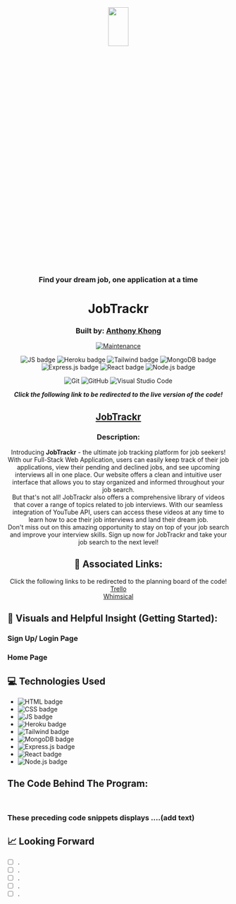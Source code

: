 <div align="center">
  
<img src="https://res.cloudinary.com/diw7vmgum/image/upload/v1683269824/Screenshot_2023-05-05_at_8.44.27_AM_ro0lja.png" width="30%" height="15%" />

### Find your dream job, one application at a time

# JobTrackr

### Built by: **[Anthony Khong](https://www.linkedin.com/in/anthonykhong956/)**

[![Maintenance](https://img.shields.io/badge/Maintained%3F-yes-green.svg)](https://GitHub.com/Naereen/StrapDown.js/graphs/commit-activity)

![JS badge](https://img.shields.io/badge/JavaScript-323330?style=for-the-badge&logo=javascript&logoColor=F7DF1E)
![Heroku badge](https://img.shields.io/badge/Heroku-430098?style=for-the-badge&logo=heroku&logoColor=white)
![Tailwind badge](https://img.shields.io/badge/Tailwind_CSS-38B2AC?style=for-the-badge&logo=tailwind-css&logoColor=white)
![MongoDB badge](https://img.shields.io/badge/MongoDB-4EA94B?style=for-the-badge&logo=mongodb&logoColor=white)
![Express.js badge](https://img.shields.io/badge/Express.js-000000?style=for-the-badge&logo=express&logoColor=white)
![React badge](https://img.shields.io/badge/React-20232A?style=for-the-badge&logo=react&logoColor=61DAFB)
![Node.js badge](https://img.shields.io/badge/Node.js-339933?style=for-the-badge&logo=nodedotjs&logoColor=white)

![Git](https://img.shields.io/badge/GIT-E44C30?style=for-the-badge&logo=git&logoColor=white)
![GitHub](https://img.shields.io/badge/GitHub-100000?style=for-the-badge&logo=github&logoColor=white)
![Visual Studio Code](https://img.shields.io/badge/Visual_Studio_Code-0078D4?style=for-the-badge&logo=visual%20studio%20code&logoColor=white)

  
**_Click the following link to be redirected to the live version of the code!_**

## [JobTrackr]()

### Description:

Introducing **JobTrackr** - the ultimate job tracking platform for job seekers! With our Full-Stack Web Application, users can easily keep track of their job applications, view their pending and declined jobs, and see upcoming interviews all in one place. Our website offers a clean and intuitive user interface that allows you to stay organized and informed throughout your job search.
<br />
But that's not all! JobTrackr also offers a comprehensive library of videos that cover a range of topics related to job interviews. With our seamless integration of YouTube API, users can access these videos at any time to learn how to ace their job interviews and land their dream job.
<br />
Don't miss out on this amazing opportunity to stay on top of your job search and improve your interview skills. Sign up now for JobTrackr and take your job search to the next level!

## :link: Associated Links:

Click the following links to be redirected to the planning board of the code! 
<br />
[Trello](https://trello.com/b/EYU8eGUK/project-4)
<br />
[Whimsical](https://whimsical.com/jobtrackr-K43wREoMvzW5YiP1i6UcoE)
  
</div>

## :camera_flash: Visuals and Helpful Insight (Getting Started):

### Sign Up/ Login Page


### Home Page


## :computer: Technologies Used

- ![HTML badge](https://img.shields.io/badge/HTML5-E34F26?style=for-the-badge&logo=html5&logoColor=white)
- ![CSS badge](https://img.shields.io/badge/CSS3-1572B6?style=for-the-badge&logo=css3&logoColor=white)
- ![JS badge](https://img.shields.io/badge/JavaScript-323330?style=for-the-badge&logo=javascript&logoColor=F7DF1E)
- ![Heroku badge](https://img.shields.io/badge/Heroku-430098?style=for-the-badge&logo=heroku&logoColor=white)
- ![Tailwind badge](https://img.shields.io/badge/Tailwind_CSS-38B2AC?style=for-the-badge&logo=tailwind-css&logoColor=white)
- ![MongoDB badge](https://img.shields.io/badge/MongoDB-4EA94B?style=for-the-badge&logo=mongodb&logoColor=white)
- ![Express.js badge](https://img.shields.io/badge/Express.js-000000?style=for-the-badge&logo=express&logoColor=white)
- ![React badge](https://img.shields.io/badge/React-20232A?style=for-the-badge&logo=react&logoColor=61DAFB)
- ![Node.js badge](https://img.shields.io/badge/Node.js-339933?style=for-the-badge&logo=nodedotjs&logoColor=white)

## The Code Behind The Program:

```javascript


```

```javascript


```

### These preceding code snippets displays ....(add text)

## :chart_with_upwards_trend: Looking Forward

- [ ] .
- [ ] .
- [ ] .
- [ ] .
- [ ] .
